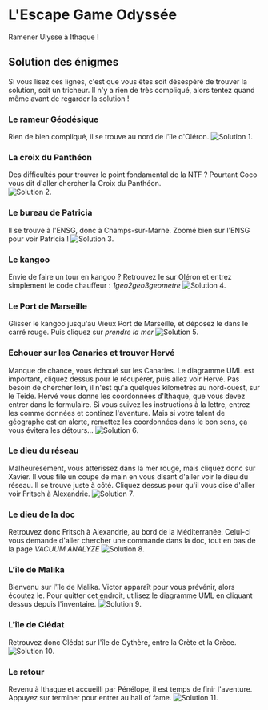 # L'Escape Game Odyssée

Ramener Ulysse à Ithaque !

## Solution des énigmes

Si vous lisez ces lignes, c'est que vous êtes soit désespéré de trouver la solution, soit un tricheur. Il n'y a rien de très compliqué, alors tentez quand même avant de regarder la solution !

### Le rameur Géodésique

Rien de bien compliqué, il se trouve au nord de l'île d'Oléron. 
![Solution 1](./annexe/solu_botton.png "Quel beau rameur").

### La croix du Panthéon

Des difficultés pour trouver le point fondamental de la NTF ? Pourtant Coco vous dit d'aller chercher la Croix du Panthéon.  
![Solution 2](./annexe/solu_pantheon.png "C'est donc là le pantheon ?").

### Le bureau de Patricia

Il se trouve à l'ENSG, donc à Champs-sur-Marne. Zoomé bien sur l'ENSG pour voir Patricia !
![Solution 3](./annexe/solu_patricia.png "Localisation de Patricia").

### Le kangoo

Envie de faire un tour en kangoo ? Retrouvez le sur Oléron et entrez simplement le code chauffeur : _1geo2geo3geometre_
![Solution 4](./annexe/solu_kangoo.png "Une voiture divine").

### Le Port de Marseille

Glisser le kangoo jusqu'au Vieux Port de Marseille, et déposez le dans le carré rouge. Puis cliquez sur _prendre la mer_
![Solution 5](./annexe/solu_marseille.png "Remarquez le beau voilier IGN").

### Echouer sur les Canaries et trouver Hervé

Manque de chance, vous échoué sur les Canaries. Le diagramme UML est important, cliquez dessus pour le récupérer, puis allez voir Hervé. Pas besoin de chercher loin, il n'est qu'à quelques kilomètres au nord-ouest, sur le Teide. Hervé vous donne les coordonnées d'Ithaque, que vous devez entrer dans le formulaire. Si vous suivez les instructions à la lettre, entrez les comme données et continez l'aventure. Mais si votre talent de géographe est en alerte, remettez les coordonnées dans le bon sens, ça vous évitera les détours...
![Solution 6](./annexe/solu_herve.png "Simple étouderie ou erreur délibérée ? On ne saurait dire...").

### Le dieu du réseau

Malheuresement, vous atterissez dans la mer rouge, mais cliquez donc sur Xavier. Il vous file un coupe de main en vous disant d'aller voir le dieu du réseau. Il se trouve juste à côté. Cliquez dessus pour qu'il vous dise d'aller voir Fritsch à Alexandrie.
![Solution 7](./annexe/solu_gueguen.png "Heureusement qu'il est là").

### Le dieu de la doc

Retrouvez donc Fritsch à Alexandrie, au bord de la Méditerranée. Celui-ci vous demande d'aller chercher une commande dans la doc, tout en bas de la page _VACUUM ANALYZE_
![Solution 8](./annexe/solu_fritsch.png "Vous ne croyiez tout de même pas qu'il allait vous donner la solution comme ça ?").

### L'île de Malika

Bienvenu sur l'île de Malika. Victor apparaît pour vous prévénir, alors écoutez le. Pour quitter cet endroit, utilisez le diagramme UML en cliquant dessus depuis l'inventaire.
![Solution 9](./annexe/solu_malika.png "On vous avait bien dit qu'il fallait le garder précieusement ce diagramme").

### L'île de Clédat

Retrouvez donc Clédat sur l'île de Cythère, entre la Crète et la Grèce. 
![Solution 10](./annexe/solu_cledat.png "Est-ce qu'on ne ferait pas la fête avant de retourner à Ithaque ?").

### Le retour 

Revenu à Ithaque et accueilli par Pénélope, il est temps de finir l'aventure. Appuyez sur terminer pour entrer au hall of fame.
![Solution 11](./annexe/solu_penelope.png "Que c'est bon d'être à la maison").
